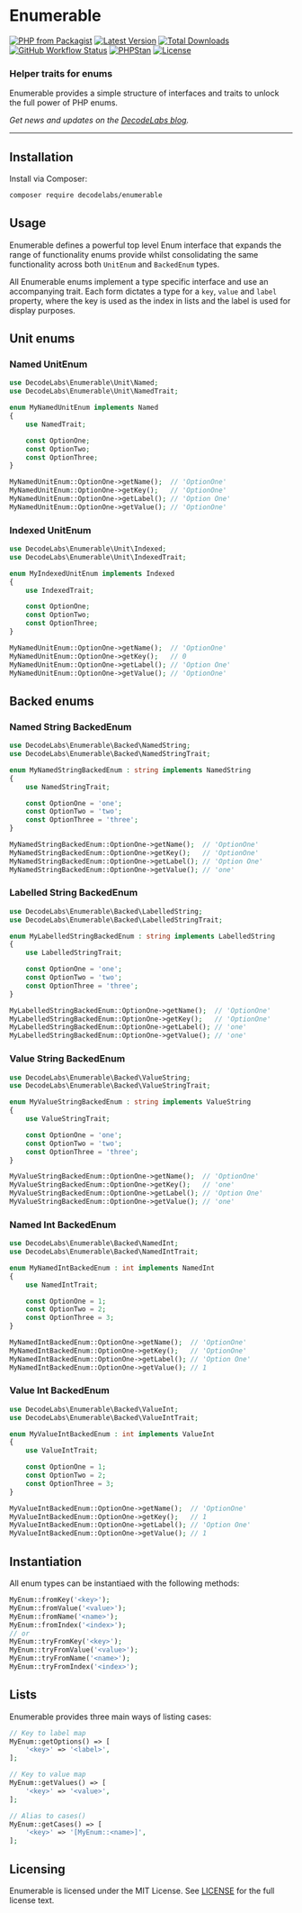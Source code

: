 # Enumerable

[![PHP from Packagist](https://img.shields.io/packagist/php-v/decodelabs/enumerable?style=flat)](https://packagist.org/packages/decodelabs/enumerable)
[![Latest Version](https://img.shields.io/packagist/v/decodelabs/enumerable.svg?style=flat)](https://packagist.org/packages/decodelabs/enumerable)
[![Total Downloads](https://img.shields.io/packagist/dt/decodelabs/enumerable.svg?style=flat)](https://packagist.org/packages/decodelabs/enumerable)
[![GitHub Workflow Status](https://img.shields.io/github/actions/workflow/status/decodelabs/enumerable/integrate.yml?branch=develop)](https://github.com/decodelabs/enumerable/actions/workflows/integrate.yml)
[![PHPStan](https://img.shields.io/badge/PHPStan-enabled-44CC11.svg?longCache=true&style=flat)](https://github.com/phpstan/phpstan)
[![License](https://img.shields.io/packagist/l/decodelabs/enumerable?style=flat)](https://packagist.org/packages/decodelabs/enumerable)

### Helper traits for enums

Enumerable provides a simple structure of interfaces and traits to unlock the full power of PHP enums.

_Get news and updates on the [DecodeLabs blog](https://blog.decodelabs.com)._

---

## Installation

Install via Composer:

```bash
composer require decodelabs/enumerable
```

## Usage

Enumerable defines a powerful top level Enum interface that expands the range of functionality enums provide whilst consolidating the same functionality across both <code>UnitEnum</code> and <code>BackedEnum</code> types.

All Enumerable enums implement a type specific interface and use an accompanying trait. Each form dictates a type for a <code>key</code>, <code>value</code> and <code>label</code> property, where the key is used as the index in lists and the label is used for display purposes.


## Unit enums

### Named UnitEnum

```php
use DecodeLabs\Enumerable\Unit\Named;
use DecodeLabs\Enumerable\Unit\NamedTrait;

enum MyNamedUnitEnum implements Named
{
    use NamedTrait;

    const OptionOne;
    const OptionTwo;
    const OptionThree;
}

MyNamedUnitEnum::OptionOne->getName();  // 'OptionOne'
MyNamedUnitEnum::OptionOne->getKey();   // 'OptionOne'
MyNamedUnitEnum::OptionOne->getLabel(); // 'Option One'
MyNamedUnitEnum::OptionOne->getValue(); // 'OptionOne'
```

### Indexed UnitEnum

```php
use DecodeLabs\Enumerable\Unit\Indexed;
use DecodeLabs\Enumerable\Unit\IndexedTrait;

enum MyIndexedUnitEnum implements Indexed
{
    use IndexedTrait;

    const OptionOne;
    const OptionTwo;
    const OptionThree;
}

MyNamedUnitEnum::OptionOne->getName();  // 'OptionOne'
MyNamedUnitEnum::OptionOne->getKey();   // 0
MyNamedUnitEnum::OptionOne->getLabel(); // 'Option One'
MyNamedUnitEnum::OptionOne->getValue(); // 'OptionOne'
```

## Backed enums

### Named String BackedEnum

```php
use DecodeLabs\Enumerable\Backed\NamedString;
use DecodeLabs\Enumerable\Backed\NamedStringTrait;

enum MyNamedStringBackedEnum : string implements NamedString
{
    use NamedStringTrait;

    const OptionOne = 'one';
    const OptionTwo = 'two';
    const OptionThree = 'three';
}

MyNamedStringBackedEnum::OptionOne->getName();  // 'OptionOne'
MyNamedStringBackedEnum::OptionOne->getKey();   // 'OptionOne'
MyNamedStringBackedEnum::OptionOne->getLabel(); // 'Option One'
MyNamedStringBackedEnum::OptionOne->getValue(); // 'one'
```

### Labelled String BackedEnum

```php
use DecodeLabs\Enumerable\Backed\LabelledString;
use DecodeLabs\Enumerable\Backed\LabelledStringTrait;

enum MyLabelledStringBackedEnum : string implements LabelledString
{
    use LabelledStringTrait;

    const OptionOne = 'one';
    const OptionTwo = 'two';
    const OptionThree = 'three';
}

MyLabelledStringBackedEnum::OptionOne->getName();  // 'OptionOne'
MyLabelledStringBackedEnum::OptionOne->getKey();   // 'OptionOne'
MyLabelledStringBackedEnum::OptionOne->getLabel(); // 'one'
MyLabelledStringBackedEnum::OptionOne->getValue(); // 'one'
```

### Value String BackedEnum

```php
use DecodeLabs\Enumerable\Backed\ValueString;
use DecodeLabs\Enumerable\Backed\ValueStringTrait;

enum MyValueStringBackedEnum : string implements ValueString
{
    use ValueStringTrait;

    const OptionOne = 'one';
    const OptionTwo = 'two';
    const OptionThree = 'three';
}

MyValueStringBackedEnum::OptionOne->getName();  // 'OptionOne'
MyValueStringBackedEnum::OptionOne->getKey();   // 'one'
MyValueStringBackedEnum::OptionOne->getLabel(); // 'Option One'
MyValueStringBackedEnum::OptionOne->getValue(); // 'one'
```

### Named Int BackedEnum

```php
use DecodeLabs\Enumerable\Backed\NamedInt;
use DecodeLabs\Enumerable\Backed\NamedIntTrait;

enum MyNamedIntBackedEnum : int implements NamedInt
{
    use NamedIntTrait;

    const OptionOne = 1;
    const OptionTwo = 2;
    const OptionThree = 3;
}

MyNamedIntBackedEnum::OptionOne->getName();  // 'OptionOne'
MyNamedIntBackedEnum::OptionOne->getKey();   // 'OptionOne'
MyNamedIntBackedEnum::OptionOne->getLabel(); // 'Option One'
MyNamedIntBackedEnum::OptionOne->getValue(); // 1
```

### Value Int BackedEnum

```php
use DecodeLabs\Enumerable\Backed\ValueInt;
use DecodeLabs\Enumerable\Backed\ValueIntTrait;

enum MyValueIntBackedEnum : int implements ValueInt
{
    use ValueIntTrait;

    const OptionOne = 1;
    const OptionTwo = 2;
    const OptionThree = 3;
}

MyValueIntBackedEnum::OptionOne->getName();  // 'OptionOne'
MyValueIntBackedEnum::OptionOne->getKey();   // 1
MyValueIntBackedEnum::OptionOne->getLabel(); // 'Option One'
MyValueIntBackedEnum::OptionOne->getValue(); // 1
```

## Instantiation

All enum types can be instantiaed with the following methods:

```php
MyEnum::fromKey('<key>');
MyEnum::fromValue('<value>');
MyEnum::fromName('<name>');
MyEnum::fromIndex('<index>');
// or
MyEnum::tryFromKey('<key>');
MyEnum::tryFromValue('<value>');
MyEnum::tryFromName('<name>');
MyEnum::tryFromIndex('<index>');
```


## Lists

Enumerable provides three main ways of listing cases:

```php
// Key to label map
MyEnum::getOptions() => [
    '<key>' => '<label>',
];

// Key to value map
MyEnum::getValues() => [
    '<key>' => '<value>',
];

// Alias to cases()
MyEnum::getCases() => [
    '<key>' => '[MyEnum::<name>]',
];
```

## Licensing

Enumerable is licensed under the MIT License. See [LICENSE](./LICENSE) for the full license text.
